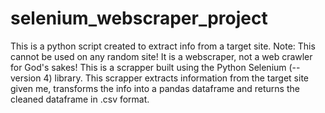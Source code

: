 # selenium_webscraper_project
This is a python script created to extract info from a target site. Note: This cannot be used on any random site! It is a webscraper, not a web crawler for God's sakes!
This is a scrapper built using the Python Selenium (--version 4) library.
This scrapper extracts information from the target site given me, transforms the info into a pandas dataframe and returns the cleaned dataframe in .csv format.
